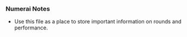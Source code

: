 ### Numerai Notes
 - Use this file as a place to store important information on rounds and performance.

